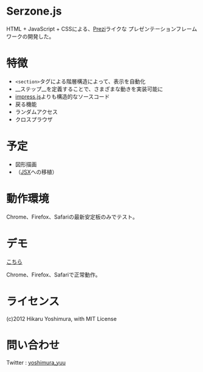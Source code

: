 # Serzone.js

HTML + JavaScript + CSSによる、[Prezi](http://prezi.com/)ライクな
プレゼンテーションフレームワークの開発した。

# 特徴

* `<section>`タグによる階層構造によって、表示を自動化
* __ステップ__を定義することで、さまざまな動きを実装可能に
* [impress.js](https://github.com/bartaz/impress.js)よりも構造的なソースコード
* 戻る機能
* ランダムアクセス
* クロスプラウザ

# 予定

* 図形描画
* （[JSX](http://jsx.github.com/)への移植）

# 動作環境

Chrome、Firefox、Safariの最新安定板のみでテスト。

# デモ

[こちら](http://yoshimurayuu.github.com/Serzone-Demo/)

Chrome、Firefox、Safariで正常動作。

# ライセンス

(c)2012 Hikaru Yoshimura, with MIT License

# 問い合わせ

Twitter : [yoshimura_yuu](https://twitter.com/yoshimura_yuu)

